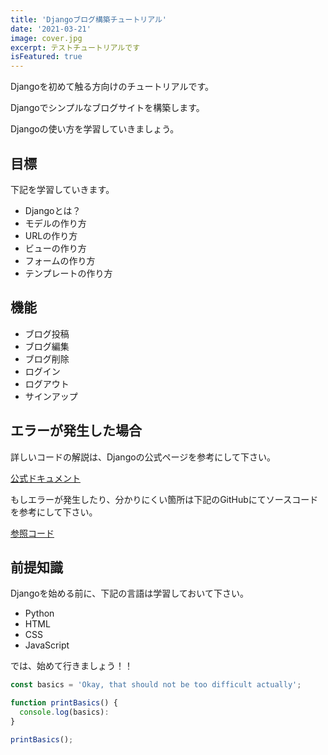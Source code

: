 ```yaml
---
title: 'Djangoブログ構築チュートリアル'
date: '2021-03-21'
image: cover.jpg
excerpt: テストチュートリアルです
isFeatured: true
---
```


Djangoを初めて触る方向けのチュートリアルです。

Djangoでシンプルなブログサイトを構築します。

Djangoの使い方を学習していきましょう。

## 目標

下記を学習していきます。

* Djangoとは？
* モデルの作り方
* URLの作り方
* ビューの作り方
* フォームの作り方
* テンプレートの作り方

## 機能

* ブログ投稿
* ブログ編集
* ブログ削除
* ログイン
* ログアウト
* サインアップ

## エラーが発生した場合

詳しいコードの解説は、Djangoの公式ページを参考にして下さい。

[公式ドキュメント](https://docs.djangoproject.com/ja/)

もしエラーが発生したり、分かりにくい箇所は下記のGitHubにてソースコードを参考にして下さい。

[参照コード](https://github.com/haruyasu/django-blog)

## 前提知識

Djangoを始める前に、下記の言語は学習しておいて下さい。

* Python
* HTML
* CSS
* JavaScript

では、始めて行きましょう！！

```js
const basics = 'Okay, that should not be too difficult actually';

function printBasics() {
  console.log(basics):
}

printBasics();
```
